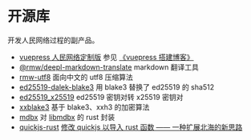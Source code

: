 # 开源库

开发人民网络过程的副产品。

* [vuepress 人民网络定制版](https://github.com/rmw-link/blog-vuepress2)
  参见 [《vuepress 搭建博客》](/log/2020-11-29-vuepress.html)
* [@rmw/deepl-markdown-translate](https://www.npmjs.com/package/@rmw/deepl-markdown-translate)
  markdown 翻译工具
* [rmw-utf8](https://docs.rs/crate/rmw-utf8)
  面向中文的 utf8 压缩算法
* [ed25519-dalek-blake3](https://github.com/rmw-lib/ed25519_x25519)
  用 blake3 替换了 ed25519 的 sha512
* [ed25519_x25519](https://github.com/rmw-lib/ed25519_x25519)
  ed25519 密钥对转 x25519 密钥对
* [xxblake3](https://docs.rs/crate/xxblake3)
  基于 blake3、xxh3 的加密算法
* [mdbx](https://docs.rs/crate/mdbx)
  对 [libmdbx](https://github.com/erthink/libmdbx) 的 rust 封装
* [quickjs-rust](https://github.com/rmw-lib/quickjs-rust)
  [修改 quickjs 以导入 rust 函数 —— 一种扩展北海的新思路](/log/2022-04-29-quickjs-rust.html)